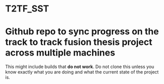 # T2TF_SST

Github repo to sync progress on the track to track fusion thesis project across multiple machines
======
This might include builds that **do not work**.
Do not clone this unless you know exactly what you are doing and what the current state of the project is.
